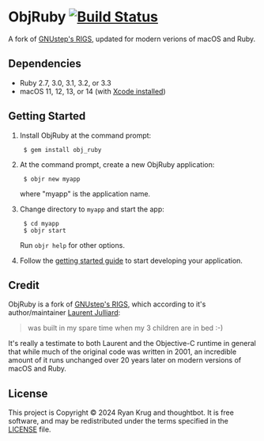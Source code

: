 # ObjRuby [![Build Status](https://github.com/keegnotrub/obj-ruby/actions/workflows/ci.yml/badge.svg?branch=main)](https://github.com/keegnotrub/obj-ruby/actions?query=workflow%3Aci+branch%3Amain)

A fork of [GNUstep's RIGS](https://github.com/gnustep/libs-ruby), updated for modern verions of macOS and Ruby.

## Dependencies

- Ruby 2.7, 3.0, 3.1, 3.2, or 3.3
- macOS 11, 12, 13, or 14 (with [Xcode installed](https://apps.apple.com/us/app/xcode/id497799835))

## Getting Started

1. Install ObjRuby at the command prompt:

        $ gem install obj_ruby

2. At the command prompt, create a new ObjRuby application:

        $ objr new myapp

   where "myapp" is the application name.

3. Change directory to `myapp` and start the app:

        $ cd myapp
        $ objr start

   Run `objr help` for other options.

5. Follow the [getting started guide](docs/getting-started.md) to start developing your application.


## Credit

ObjRuby is a fork of [GNUstep's RIGS](https://github.com/gnustep/libs-ruby), which according to it's author/maintainer [Laurent Julliard](https://github.com/ljulliar):

>  was built in my spare time when my 3 children are in bed :-)

It's really a testimate to both Laurent and the Objective-C runtime in general that while much of the original code was written in 2001, an incredible amount of it runs unchanged over 20 years later on modern versions of macOS and Ruby.


## License

This project is Copyright © 2024 Ryan Krug and thoughtbot. It is free software, and may be redistributed under the terms specified in the [LICENSE](https://github.com/keegnotrub/obj-ruby/blob/main/LICENSE) file.
